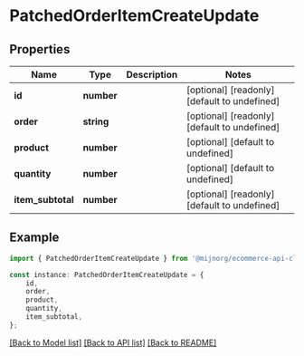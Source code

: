 # PatchedOrderItemCreateUpdate


## Properties

Name | Type | Description | Notes
------------ | ------------- | ------------- | -------------
**id** | **number** |  | [optional] [readonly] [default to undefined]
**order** | **string** |  | [optional] [readonly] [default to undefined]
**product** | **number** |  | [optional] [default to undefined]
**quantity** | **number** |  | [optional] [default to undefined]
**item_subtotal** | **number** |  | [optional] [readonly] [default to undefined]

## Example

```typescript
import { PatchedOrderItemCreateUpdate } from '@mijnorg/ecommerce-api-client';

const instance: PatchedOrderItemCreateUpdate = {
    id,
    order,
    product,
    quantity,
    item_subtotal,
};
```

[[Back to Model list]](../README.md#documentation-for-models) [[Back to API list]](../README.md#documentation-for-api-endpoints) [[Back to README]](../README.md)
